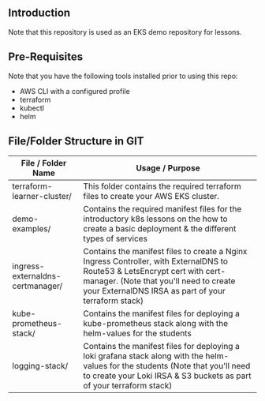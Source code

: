 ## Introduction

Note that this repository is used as an EKS demo repository for lessons.

## Pre-Requisites

Note that you have the following tools installed prior to using this repo:

- AWS CLI with a configured profile
- terraform
- kubectl
- helm

## File/Folder Structure in GIT

| File / Folder Name | Usage / Purpose |
| --- | --- |
| terraform-learner-cluster/ | This folder contains the required terraform files to create your AWS EKS cluster.  |
| demo-examples/ | Contains the required manifest files for the introductory k8s lessons on the how to create a basic deployment & the different types of services |
| ingress-externaldns-certmanager/ | Contains the manifest files to create a Nginx Ingress Controller, with ExternalDNS to Route53 & LetsEncrypt cert with cert-manager. (Note that you'll need to create your ExternalDNS IRSA as part of your terraform stack) |
| kube-prometheus-stack/ | Contains the manifest files for deploying a kube-prometheus stack along with the helm-values for the students |
| logging-stack/ | Contains the manifest files for deploying a loki grafana stack along with the helm-values for the students (Note that you'll need to create your Loki IRSA & S3 buckets as part of your terraform stack) |
